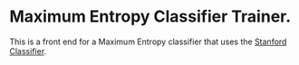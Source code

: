 # Maximum Entropy Classifier Trainer.

This is a front end for a Maximum Entropy classifier that uses the 
<a href = "https://nlp.stanford.edu/software/classifier.shtml">
Stanford Classifier</a>.

